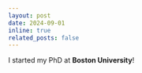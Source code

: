 ```yaml
---
layout: post
date: 2024-09-01
inline: true
related_posts: false
---
```


I started my PhD at **Boston University**!